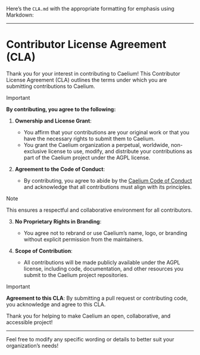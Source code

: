 Here’s the `CLA.md` with the appropriate formatting for emphasis using Markdown:

---

# Contributor License Agreement (CLA)

Thank you for your interest in contributing to Caelium! This Contributor License Agreement (CLA) outlines the terms under which you are submitting contributions to Caelium.

> [!IMPORTANT]
> **By contributing, you agree to the following:**

1. **Ownership and License Grant**:
   - You affirm that your contributions are your original work or that you have the necessary rights to submit them to Caelium.
   - You grant the Caelium organization a perpetual, worldwide, non-exclusive license to use, modify, and distribute your contributions as part of the Caelium project under the AGPL license.

2. **Agreement to the Code of Conduct**:
   - By contributing, you agree to abide by the [Caelium Code of Conduct](./CODE_OF_CONDUCT.md) and acknowledge that all contributions must align with its principles.

> [!NOTE]
> This ensures a respectful and collaborative environment for all contributors.

3. **No Proprietary Rights in Branding**:
   - You agree not to rebrand or use Caelium’s name, logo, or branding without explicit permission from the maintainers.

4. **Scope of Contribution**:
   - All contributions will be made publicly available under the AGPL license, including code, documentation, and other resources you submit to the Caelium project repositories.

> [!IMPORTANT]
> **Agreement to this CLA**:
> By submitting a pull request or contributing code, you acknowledge and agree to this CLA. 

Thank you for helping to make Caelium an open, collaborative, and accessible project!

---

Feel free to modify any specific wording or details to better suit your organization’s needs!